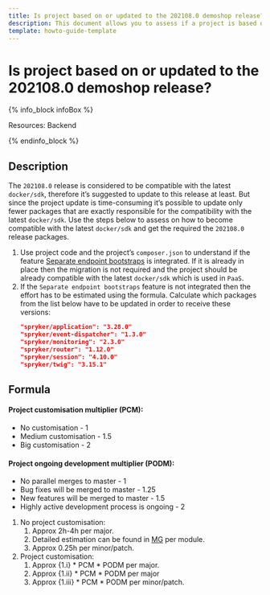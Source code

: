 ```yaml
---
title: Is project based on or updated to the 202108.0 demoshop release?
description: This document allows you to assess if a project is based on or updated to the 202108.0 demoshop release.
template: howto-guide-template
---
```


# Is project based on or updated to the 202108.0 demoshop release?

{% info_block infoBox %}

Resources: Backend

{% endinfo_block %}

## Description

The `202108.0` release is considered to be compatible with the latest `docker/sdk`, therefore it’s suggested to update to this release at least.
But since the project update is time-consuming it’s possible to update only fewer packages that are exactly responsible for
the compatibility with the latest `docker/sdk`. Use the steps below to assess on how to become compatible with the latest `docker/sdk`
and get the required the `202108.0` release packages.

1. Use project code and the project’s `composer.json` to understand if the feature [Separate endpoint bootstraps](https://docs.spryker.com/docs/scos/dev/technical-enhancement-integration-guides/integrating-separate-endpoint-bootstraps.html)
    is integrated. If it is already in place then the migration is not required and the project should be already compatible with
    the latest `docker/sdk` which is used in `PaaS`.
2. If the `Separate endpoint bootstraps` feature is not integrated then the effort has to be estimated using the formula.
   Calculate which packages from the list below have to be updated in order to receive these versions:
    ```json
    "spryker/application": "3.28.0"
    "spryker/event-dispatcher": "1.3.0"
    "spryker/monitoring": "2.3.0"
    "spryker/router": "1.12.0"
    "spryker/session": "4.10.0"
    "spryker/twig": "3.15.1"
    ```

## Formula

#### Project customisation multiplier (PCM):
* No customisation - 1
* Medium customisation - 1.5
* Big customisation - 2

#### Project ongoing development multiplier (PODM):
* No parallel merges to master - 1
* Bug fixes will be merged to master - 1.25
* New features will be merged to master - 1.5
* Highly active development process is ongoing - 2

1. No project customisation:
    1. Approx 2h-4h per major.
    2. Detailed estimation can be found in [MG](/docs/scos/dev/module-migration-guides/about-migration-guides.html) per module.
    3. Approx 0.25h per minor/patch.
2. Project customisation:
    1. Approx {1.i} * PCM * PODM per major.
    2. Approx {1.ii} * PCM * PODM per major
    3. Approx {1.iii} * PCM * PODM per minor/patch.
